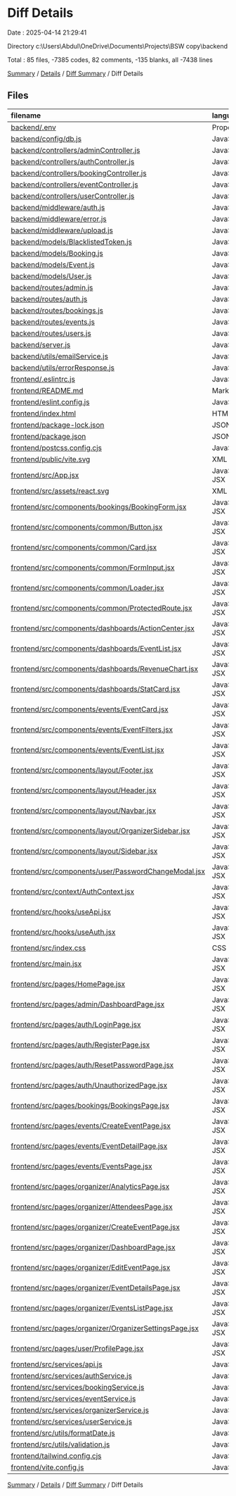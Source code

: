 # Diff Details

Date : 2025-04-14 21:29:41

Directory c:\\Users\\Abdul\\OneDrive\\Documents\\Projects\\BSW copy\\backend

Total : 85 files,  -7385 codes, 82 comments, -135 blanks, all -7438 lines

[Summary](results.md) / [Details](details.md) / [Diff Summary](diff.md) / Diff Details

## Files
| filename | language | code | comment | blank | total |
| :--- | :--- | ---: | ---: | ---: | ---: |
| [backend/.env](/backend/.env) | Properties | 5 | 0 | 0 | 5 |
| [backend/config/db.js](/backend/config/db.js) | JavaScript | 16 | 1 | 2 | 19 |
| [backend/controllers/adminController.js](/backend/controllers/adminController.js) | JavaScript | 191 | 28 | 22 | 241 |
| [backend/controllers/authController.js](/backend/controllers/authController.js) | JavaScript | 209 | 32 | 41 | 282 |
| [backend/controllers/bookingController.js](/backend/controllers/bookingController.js) | JavaScript | 397 | 70 | 67 | 534 |
| [backend/controllers/eventController.js](/backend/controllers/eventController.js) | JavaScript | 441 | 71 | 77 | 589 |
| [backend/controllers/userController.js](/backend/controllers/userController.js) | JavaScript | 206 | 19 | 38 | 263 |
| [backend/middleware/auth.js](/backend/middleware/auth.js) | JavaScript | 56 | 7 | 10 | 73 |
| [backend/middleware/error.js](/backend/middleware/error.js) | JavaScript | 0 | 0 | 1 | 1 |
| [backend/middleware/upload.js](/backend/middleware/upload.js) | JavaScript | 0 | 0 | 1 | 1 |
| [backend/models/BlacklistedToken.js](/backend/models/BlacklistedToken.js) | JavaScript | 15 | 0 | 3 | 18 |
| [backend/models/Booking.js](/backend/models/Booking.js) | JavaScript | 32 | 2 | 3 | 37 |
| [backend/models/Event.js](/backend/models/Event.js) | JavaScript | 52 | 2 | 3 | 57 |
| [backend/models/User.js](/backend/models/User.js) | JavaScript | 38 | 2 | 3 | 43 |
| [backend/routes/admin.js](/backend/routes/admin.js) | JavaScript | 17 | 4 | 5 | 26 |
| [backend/routes/auth.js](/backend/routes/auth.js) | JavaScript | 39 | 6 | 10 | 55 |
| [backend/routes/bookings.js](/backend/routes/bookings.js) | JavaScript | 32 | 10 | 11 | 53 |
| [backend/routes/events.js](/backend/routes/events.js) | JavaScript | 48 | 41 | 16 | 105 |
| [backend/routes/users.js](/backend/routes/users.js) | JavaScript | 24 | 9 | 11 | 44 |
| [backend/server.js](/backend/server.js) | JavaScript | 45 | 3 | 11 | 59 |
| [backend/utils/emailService.js](/backend/utils/emailService.js) | JavaScript | 19 | 2 | 4 | 25 |
| [backend/utils/errorResponse.js](/backend/utils/errorResponse.js) | JavaScript | 0 | 0 | 1 | 1 |
| [frontend/.eslintrc.js](/frontend/.eslintrc.js) | JavaScript | 0 | 0 | -1 | -1 |
| [frontend/README.md](/frontend/README.md) | Markdown | -7 | 0 | -6 | -13 |
| [frontend/eslint.config.js](/frontend/eslint.config.js) | JavaScript | -32 | 0 | -2 | -34 |
| [frontend/index.html](/frontend/index.html) | HTML | -13 | 0 | 0 | -13 |
| [frontend/package-lock.json](/frontend/package-lock.json) | JSON | -4,619 | 0 | -1 | -4,620 |
| [frontend/package.json](/frontend/package.json) | JSON | -36 | 0 | -1 | -37 |
| [frontend/postcss.config.cjs](/frontend/postcss.config.cjs) | JavaScript | -6 | -1 | -1 | -8 |
| [frontend/public/vite.svg](/frontend/public/vite.svg) | XML | -1 | 0 | 0 | -1 |
| [frontend/src/App.jsx](/frontend/src/App.jsx) | JavaScript JSX | -170 | -13 | -22 | -205 |
| [frontend/src/assets/react.svg](/frontend/src/assets/react.svg) | XML | -1 | 0 | 0 | -1 |
| [frontend/src/components/bookings/BookingForm.jsx](/frontend/src/components/bookings/BookingForm.jsx) | JavaScript JSX | 0 | 0 | -1 | -1 |
| [frontend/src/components/common/Button.jsx](/frontend/src/components/common/Button.jsx) | JavaScript JSX | 0 | 0 | -1 | -1 |
| [frontend/src/components/common/Card.jsx](/frontend/src/components/common/Card.jsx) | JavaScript JSX | 0 | 0 | -1 | -1 |
| [frontend/src/components/common/FormInput.jsx](/frontend/src/components/common/FormInput.jsx) | JavaScript JSX | 0 | 0 | -1 | -1 |
| [frontend/src/components/common/Loader.jsx](/frontend/src/components/common/Loader.jsx) | JavaScript JSX | 0 | 0 | -1 | -1 |
| [frontend/src/components/common/ProtectedRoute.jsx](/frontend/src/components/common/ProtectedRoute.jsx) | JavaScript JSX | -15 | 0 | -4 | -19 |
| [frontend/src/components/dashboards/ActionCenter.jsx](/frontend/src/components/dashboards/ActionCenter.jsx) | JavaScript JSX | -88 | 0 | -5 | -93 |
| [frontend/src/components/dashboards/EventList.jsx](/frontend/src/components/dashboards/EventList.jsx) | JavaScript JSX | -54 | -2 | -5 | -61 |
| [frontend/src/components/dashboards/RevenueChart.jsx](/frontend/src/components/dashboards/RevenueChart.jsx) | JavaScript JSX | -34 | -2 | -4 | -40 |
| [frontend/src/components/dashboards/StatCard.jsx](/frontend/src/components/dashboards/StatCard.jsx) | JavaScript JSX | -17 | 0 | -2 | -19 |
| [frontend/src/components/events/EventCard.jsx](/frontend/src/components/events/EventCard.jsx) | JavaScript JSX | 0 | 0 | -1 | -1 |
| [frontend/src/components/events/EventFilters.jsx](/frontend/src/components/events/EventFilters.jsx) | JavaScript JSX | 0 | 0 | -1 | -1 |
| [frontend/src/components/events/EventList.jsx](/frontend/src/components/events/EventList.jsx) | JavaScript JSX | 0 | 0 | -1 | -1 |
| [frontend/src/components/layout/Footer.jsx](/frontend/src/components/layout/Footer.jsx) | JavaScript JSX | 0 | 0 | -1 | -1 |
| [frontend/src/components/layout/Header.jsx](/frontend/src/components/layout/Header.jsx) | JavaScript JSX | 0 | 0 | -1 | -1 |
| [frontend/src/components/layout/Navbar.jsx](/frontend/src/components/layout/Navbar.jsx) | JavaScript JSX | -191 | -10 | -17 | -218 |
| [frontend/src/components/layout/OrganizerSidebar.jsx](/frontend/src/components/layout/OrganizerSidebar.jsx) | JavaScript JSX | -253 | -19 | -21 | -293 |
| [frontend/src/components/layout/Sidebar.jsx](/frontend/src/components/layout/Sidebar.jsx) | JavaScript JSX | 0 | 0 | -1 | -1 |
| [frontend/src/components/user/PasswordChangeModal.jsx](/frontend/src/components/user/PasswordChangeModal.jsx) | JavaScript JSX | -179 | -11 | -28 | -218 |
| [frontend/src/context/AuthContext.jsx](/frontend/src/context/AuthContext.jsx) | JavaScript JSX | -51 | -1 | -9 | -61 |
| [frontend/src/hooks/useApi.jsx](/frontend/src/hooks/useApi.jsx) | JavaScript JSX | 0 | 0 | -1 | -1 |
| [frontend/src/hooks/useAuth.jsx](/frontend/src/hooks/useAuth.jsx) | JavaScript JSX | -19 | 0 | -4 | -23 |
| [frontend/src/index.css](/frontend/src/index.css) | CSS | -26 | -4 | -7 | -37 |
| [frontend/src/main.jsx](/frontend/src/main.jsx) | JavaScript JSX | -9 | 0 | -1 | -10 |
| [frontend/src/pages/HomePage.jsx](/frontend/src/pages/HomePage.jsx) | JavaScript JSX | -5 | 0 | -2 | -7 |
| [frontend/src/pages/admin/DashboardPage.jsx](/frontend/src/pages/admin/DashboardPage.jsx) | JavaScript JSX | 0 | 0 | -1 | -1 |
| [frontend/src/pages/auth/LoginPage.jsx](/frontend/src/pages/auth/LoginPage.jsx) | JavaScript JSX | -435 | -8 | -26 | -469 |
| [frontend/src/pages/auth/RegisterPage.jsx](/frontend/src/pages/auth/RegisterPage.jsx) | JavaScript JSX | -219 | -13 | -24 | -256 |
| [frontend/src/pages/auth/ResetPasswordPage.jsx](/frontend/src/pages/auth/ResetPasswordPage.jsx) | JavaScript JSX | -130 | -3 | -13 | -146 |
| [frontend/src/pages/auth/UnauthorizedPage.jsx](/frontend/src/pages/auth/UnauthorizedPage.jsx) | JavaScript JSX | -22 | 0 | -2 | -24 |
| [frontend/src/pages/bookings/BookingsPage.jsx](/frontend/src/pages/bookings/BookingsPage.jsx) | JavaScript JSX | 0 | 0 | -1 | -1 |
| [frontend/src/pages/events/CreateEventPage.jsx](/frontend/src/pages/events/CreateEventPage.jsx) | JavaScript JSX | 0 | 0 | -1 | -1 |
| [frontend/src/pages/events/EventDetailPage.jsx](/frontend/src/pages/events/EventDetailPage.jsx) | JavaScript JSX | 0 | 0 | -1 | -1 |
| [frontend/src/pages/events/EventsPage.jsx](/frontend/src/pages/events/EventsPage.jsx) | JavaScript JSX | 0 | 0 | -1 | -1 |
| [frontend/src/pages/organizer/AnalyticsPage.jsx](/frontend/src/pages/organizer/AnalyticsPage.jsx) | JavaScript JSX | -14 | 0 | -1 | -15 |
| [frontend/src/pages/organizer/AttendeesPage.jsx](/frontend/src/pages/organizer/AttendeesPage.jsx) | JavaScript JSX | -14 | 0 | -2 | -16 |
| [frontend/src/pages/organizer/CreateEventPage.jsx](/frontend/src/pages/organizer/CreateEventPage.jsx) | JavaScript JSX | -371 | -30 | -37 | -438 |
| [frontend/src/pages/organizer/DashboardPage.jsx](/frontend/src/pages/organizer/DashboardPage.jsx) | JavaScript JSX | -150 | -6 | -13 | -169 |
| [frontend/src/pages/organizer/EditEventPage.jsx](/frontend/src/pages/organizer/EditEventPage.jsx) | JavaScript JSX | -668 | -27 | -54 | -749 |
| [frontend/src/pages/organizer/EventDetailsPage.jsx](/frontend/src/pages/organizer/EventDetailsPage.jsx) | JavaScript JSX | -587 | -16 | -37 | -640 |
| [frontend/src/pages/organizer/EventsListPage.jsx](/frontend/src/pages/organizer/EventsListPage.jsx) | JavaScript JSX | -269 | -12 | -18 | -299 |
| [frontend/src/pages/organizer/OrganizerSettingsPage.jsx](/frontend/src/pages/organizer/OrganizerSettingsPage.jsx) | JavaScript JSX | -14 | 0 | -2 | -16 |
| [frontend/src/pages/user/ProfilePage.jsx](/frontend/src/pages/user/ProfilePage.jsx) | JavaScript JSX | -161 | -15 | -23 | -199 |
| [frontend/src/services/api.js](/frontend/src/services/api.js) | JavaScript | 0 | 0 | -1 | -1 |
| [frontend/src/services/authService.js](/frontend/src/services/authService.js) | JavaScript | -113 | -13 | -18 | -144 |
| [frontend/src/services/bookingService.js](/frontend/src/services/bookingService.js) | JavaScript | 0 | 0 | -1 | -1 |
| [frontend/src/services/eventService.js](/frontend/src/services/eventService.js) | JavaScript | 0 | 0 | -1 | -1 |
| [frontend/src/services/organizerService.js](/frontend/src/services/organizerService.js) | JavaScript | -178 | -16 | -29 | -223 |
| [frontend/src/services/userService.js](/frontend/src/services/userService.js) | JavaScript | -65 | -5 | -8 | -78 |
| [frontend/src/utils/formatDate.js](/frontend/src/utils/formatDate.js) | JavaScript | 0 | 0 | -1 | -1 |
| [frontend/src/utils/validation.js](/frontend/src/utils/validation.js) | JavaScript | 0 | 0 | -1 | -1 |
| [frontend/tailwind.config.cjs](/frontend/tailwind.config.cjs) | JavaScript | -22 | 0 | -1 | -23 |
| [frontend/vite.config.js](/frontend/vite.config.js) | JavaScript | -9 | 0 | -2 | -11 |

[Summary](results.md) / [Details](details.md) / [Diff Summary](diff.md) / Diff Details